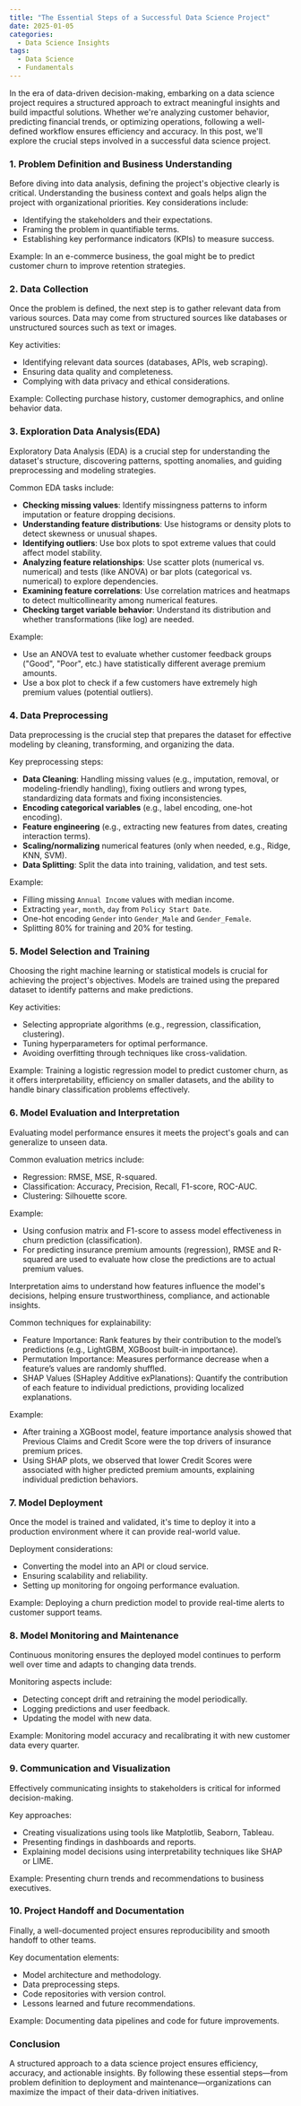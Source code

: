 ```yaml
---
title: "The Essential Steps of a Successful Data Science Project"
date: 2025-01-05
categories:
  - Data Science Insights
tags:
  - Data Science
  - Fundamentals
---
```


In the era of data-driven decision-making, embarking on a data science project requires a structured approach to extract meaningful insights and build impactful solutions. Whether we're analyzing customer behavior, predicting financial trends, or optimizing operations, following a well-defined workflow ensures efficiency and accuracy. In this post, we'll explore the crucial steps involved in a successful data science project.

### 1. Problem Definition and Business Understanding
Before diving into data analysis, defining the project's objective clearly is critical. Understanding the business context and goals helps align the project with organizational priorities. Key considerations include:
- Identifying the stakeholders and their expectations.
- Framing the problem in quantifiable terms.
- Establishing key performance indicators (KPIs) to measure success.
  
Example: In an e-commerce business, the goal might be to predict customer churn to improve retention strategies.

### 2. Data Collection
Once the problem is defined, the next step is to gather relevant data from various sources. Data may come from structured sources like databases or unstructured sources such as text or images.

Key activities:
- Identifying relevant data sources (databases, APIs, web scraping).
- Ensuring data quality and completeness.
- Complying with data privacy and ethical considerations.

Example: Collecting purchase history, customer demographics, and online behavior data.

### 3. Exploration Data Analysis(EDA)
Exploratory Data Analysis (EDA) is a crucial step for understanding the dataset's structure, discovering patterns, spotting anomalies, and guiding preprocessing and modeling strategies.

Common EDA tasks include:
- **Checking missing values**: Identify missingness patterns to inform imputation or feature dropping decisions.
- **Understanding feature distributions**: Use histograms or density plots to detect skewness or unusual shapes.
- **Identifying outliers**: Use box plots to spot extreme values that could affect model stability.
- **Analyzing feature relationships**: Use scatter plots (numerical vs. numerical) and tests (like ANOVA) or bar plots (categorical vs. numerical) to explore dependencies.
- **Examining feature correlations**: Use correlation matrices and heatmaps to detect multicollinearity among numerical features.
- **Checking target variable behavior**: Understand its distribution and whether transformations (like log) are needed.

Example:
- Use an ANOVA test to evaluate whether customer feedback groups ("Good", "Poor", etc.) have statistically different average premium amounts.
- Use a box plot to check if a few customers have extremely high premium values (potential outliers).

### 4. Data Preprocessing
Data preprocessing is the crucial step that prepares the dataset for effective modeling by cleaning, transforming, and organizing the data.

Key preprocessing steps:
- **Data Cleaning**: Handling missing values (e.g., imputation, removal, or modeling-friendly handling), fixing outliers and wrong types, standardizing data formats and fixing inconsistencies.
- **Encoding categorical variables** (e.g., label encoding, one-hot encoding).
- **Feature engineering** (e.g., extracting new features from dates, creating interaction terms).
- **Scaling/normalizing** numerical features (only when needed, e.g., Ridge, KNN, SVM).
- **Data Splitting**: Split the data into training, validation, and test sets.

Example:
- Filling missing `Annual Income` values with median income.
- Extracting `year`, `month`, `day` from `Policy Start Date`.
- One-hot encoding `Gender` into `Gender_Male` and `Gender_Female`.
- Splitting 80% for training and 20% for testing.

### 5. Model Selection and Training
Choosing the right machine learning or statistical models is crucial for achieving the project's objectives. Models are trained using the prepared dataset to identify patterns and make predictions.

Key activities:
- Selecting appropriate algorithms (e.g., regression, classification, clustering).
- Tuning hyperparameters for optimal performance.
- Avoiding overfitting through techniques like cross-validation.

Example: Training a logistic regression model to predict customer churn, as it offers interpretability, efficiency on smaller datasets, and the ability to handle binary classification problems effectively.

### 6. Model Evaluation and Interpretation
Evaluating model performance ensures it meets the project's goals and can generalize to unseen data.

Common evaluation metrics include:
- Regression: RMSE, MSE, R-squared.
- Classification: Accuracy, Precision, Recall, F1-score, ROC-AUC.
- Clustering: Silhouette score.

Example: 
- Using confusion matrix and F1-score to assess model effectiveness in churn prediction (classification). 
- For predicting insurance premium amounts (regression), RMSE and R-squared are used to evaluate how close the predictions are to actual premium values.

Interpretation aims to understand how features influence the model's decisions, helping ensure trustworthiness, compliance, and actionable insights.

Common techniques for explainability:
- Feature Importance: Rank features by their contribution to the model’s predictions (e.g., LightGBM, XGBoost built-in importance).
- Permutation Importance: Measures performance decrease when a feature’s values are randomly shuffled.
- SHAP Values (SHapley Additive exPlanations): Quantify the contribution of each feature to individual predictions, providing localized explanations.

Example:
- After training a XGBoost model, feature importance analysis showed that Previous Claims and Credit Score were the top drivers of insurance premium prices.
- Using SHAP plots, we observed that lower Credit Scores were associated with higher predicted premium amounts, explaining individual prediction behaviors.

### 7. Model Deployment
Once the model is trained and validated, it's time to deploy it into a production environment where it can provide real-world value.

Deployment considerations:
- Converting the model into an API or cloud service.
- Ensuring scalability and reliability.
- Setting up monitoring for ongoing performance evaluation.

Example: Deploying a churn prediction model to provide real-time alerts to customer support teams.

### 8. Model Monitoring and Maintenance
Continuous monitoring ensures the deployed model continues to perform well over time and adapts to changing data trends.

Monitoring aspects include:
- Detecting concept drift and retraining the model periodically.
- Logging predictions and user feedback.
- Updating the model with new data.

Example: Monitoring model accuracy and recalibrating it with new customer data every quarter.

### 9. Communication and Visualization
Effectively communicating insights to stakeholders is critical for informed decision-making.

Key approaches:
- Creating visualizations using tools like Matplotlib, Seaborn, Tableau.
- Presenting findings in dashboards and reports.
- Explaining model decisions using interpretability techniques like SHAP or LIME.

Example: Presenting churn trends and recommendations to business executives.

### 10. Project Handoff and Documentation
Finally, a well-documented project ensures reproducibility and smooth handoff to other teams.

Key documentation elements:
- Model architecture and methodology.
- Data preprocessing steps.
- Code repositories with version control.
- Lessons learned and future recommendations.

Example: Documenting data pipelines and code for future improvements.

### Conclusion
A structured approach to a data science project ensures efficiency, accuracy, and actionable insights. By following these essential steps—from problem definition to deployment and maintenance—organizations can maximize the impact of their data-driven initiatives.
